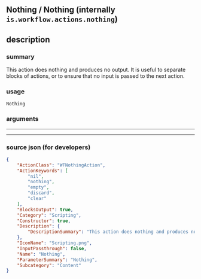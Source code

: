 
## Nothing / Nothing (internally `is.workflow.actions.nothing`)


## description

### summary

This action does nothing and produces no output. It is useful to separate blocks of actions, or to ensure that no input is passed to the next action.


### usage
```
Nothing 
```

### arguments

---



---

### source json (for developers)

```json
{
	"ActionClass": "WFNothingAction",
	"ActionKeywords": [
		"nil",
		"nothing",
		"empty",
		"discard",
		"clear"
	],
	"BlocksOutput": true,
	"Category": "Scripting",
	"Constructor": true,
	"Description": {
		"DescriptionSummary": "This action does nothing and produces no output. It is useful to separate blocks of actions, or to ensure that no input is passed to the next action."
	},
	"IconName": "Scripting.png",
	"InputPassthrough": false,
	"Name": "Nothing",
	"ParameterSummary": "Nothing",
	"Subcategory": "Content"
}
```
